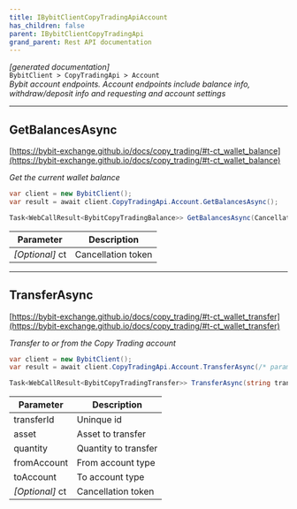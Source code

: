 ```yaml
---
title: IBybitClientCopyTradingApiAccount
has_children: false
parent: IBybitClientCopyTradingApi
grand_parent: Rest API documentation
---
```

*[generated documentation]*  
`BybitClient > CopyTradingApi > Account`  
*Bybit account endpoints. Account endpoints include balance info, withdraw/deposit info and requesting and account settings*
  

***

## GetBalancesAsync  

[https://bybit-exchange.github.io/docs/copy_trading/#t-ct_wallet_balance](https://bybit-exchange.github.io/docs/copy_trading/#t-ct_wallet_balance)  
<p>

*Get the current wallet balance*  

```csharp  
var client = new BybitClient();  
var result = await client.CopyTradingApi.Account.GetBalancesAsync();  
```  

```csharp  
Task<WebCallResult<BybitCopyTradingBalance>> GetBalancesAsync(CancellationToken ct = default);  
```  

|Parameter|Description|
|---|---|
|_[Optional]_ ct|Cancellation token|

</p>

***

## TransferAsync  

[https://bybit-exchange.github.io/docs/copy_trading/#t-ct_wallet_transfer](https://bybit-exchange.github.io/docs/copy_trading/#t-ct_wallet_transfer)  
<p>

*Transfer to or from the Copy Trading account*  

```csharp  
var client = new BybitClient();  
var result = await client.CopyTradingApi.Account.TransferAsync(/* parameters */);  
```  

```csharp  
Task<WebCallResult<BybitCopyTradingTransfer>> TransferAsync(string transferId, string asset, decimal quantity, AccountType fromAccount, AccountType toAccount, CancellationToken ct = default);  
```  

|Parameter|Description|
|---|---|
|transferId|Uninque id|
|asset|Asset to transfer|
|quantity|Quantity to transfer|
|fromAccount|From account type|
|toAccount|To account type|
|_[Optional]_ ct|Cancellation token|

</p>
